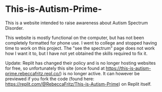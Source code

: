 # This-is-Autism-Prime-
This is a website intended to raise awareness about Autism Spectrum Disorder.

This website is mostly functional on the computer, but has not been completely formatted for phone use. I went to college and stopped having time to work on this project.
The "see the spectrum" page does not work how I want it to, but I have not yet obtained the skills required to fix it.

Update: Replit has changed their policy and is no longer hosting websites for free, so unfortunately this site (once found at https://this-is-autism-prime.rebeccafritz.repl.co/) is no longer active. It can however be previewed if you fork the code (found here: https://replit.com/@RebeccaFritz/This-is-Autism-Prime) on Replit itself.
